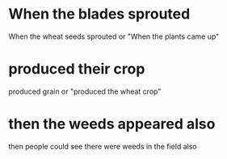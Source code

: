 
# When the blades sprouted
When the wheat seeds sprouted or "When the plants came up"

# produced their crop
produced grain or "produced the wheat crop"

# then the weeds appeared also
then people could see there were weeds in the field also